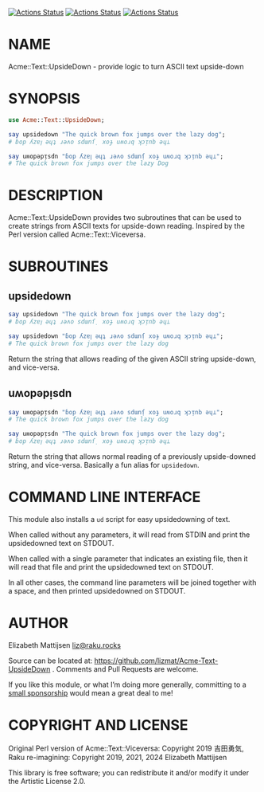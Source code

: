 [![Actions Status](https://github.com/lizmat/Acme-Text-UpsideDown/actions/workflows/linux.yml/badge.svg)](https://github.com/lizmat/Acme-Text-UpsideDown/actions) [![Actions Status](https://github.com/lizmat/Acme-Text-UpsideDown/actions/workflows/macos.yml/badge.svg)](https://github.com/lizmat/Acme-Text-UpsideDown/actions) [![Actions Status](https://github.com/lizmat/Acme-Text-UpsideDown/actions/workflows/windows.yml/badge.svg)](https://github.com/lizmat/Acme-Text-UpsideDown/actions)

NAME
====

Acme::Text::UpsideDown - provide logic to turn ASCII text upside-down

SYNOPSIS
========

```raku
use Acme::Text::UpsideDown;

say upsidedown "The quick brown fox jumps over the lazy dog";
# ɓop ʎzɐꞁ ǝɥʇ ɹǝʌo sdɯnſ̣ xoɟ uʍoɹq ʞɔᴉnb ǝɥ⊥

say uʍopǝpᴉsdn "ɓop ʎzɐꞁ ǝɥʇ ɹǝʌo sdɯnſ̣ xoɟ uʍoɹq ʞɔᴉnb ǝɥ⊥";
# The quick brown fox jumps over the lazy Dog
```

DESCRIPTION
===========

Acme::Text::UpsideDown provides two subroutines that can be used to create strings from ASCII texts for upside-down reading. Inspired by the Perl version called Acme::Text::Viceversa.

SUBROUTINES
===========

upsidedown
----------

```raku
say upsidedown "The quick brown fox jumps over the lazy dog";
# ɓop ʎzɐꞁ ǝɥʇ ɹǝʌo sdɯnſ̣ xoɟ uʍoɹq ʞɔᴉnb ǝɥ⊥

say upsidedown "ɓop ʎzɐꞁ ǝɥʇ ɹǝʌo sdɯnſ̣ xoɟ uʍoɹq ʞɔᴉnb ǝɥ⊥";
# The quick brown fox jumps over the lazy dog
```

Return the string that allows reading of the given ASCII string upside-down, and vice-versa.

uʍopǝpᴉsdn
----------

```raku
say uʍopǝpᴉsdn "ɓop ʎzɐꞁ ǝɥʇ ɹǝʌo sdɯnſ̣ xoɟ uʍoɹq ʞɔᴉnb ǝɥ⊥";
# The quick brown fox jumps over the lazy dog

say uʍopǝpᴉsdn "The quick brown fox jumps over the lazy dog";
# ɓop ʎzɐꞁ ǝɥʇ ɹǝʌo sdɯnſ̣ xoɟ uʍoɹq ʞɔᴉnb ǝɥ⊥
```

Return the string that allows normal reading of a previously upside-downed string, and vice-versa. Basically a fun alias for `upsidedown`.

COMMAND LINE INTERFACE
======================

This module also installs a `ud` script for easy upsidedowning of text.

When called without any parameters, it will read from STDIN and print the upsidedowned text on STDOUT.

When called with a single parameter that indicates an existing file, then it will read that file and print the upsidedowned text on STDOUT.

In all other cases, the command line parameters will be joined together with a space, and then printed upsidedowned on STDOUT.

AUTHOR
======

Elizabeth Mattijsen <liz@raku.rocks>

Source can be located at: https://github.com/lizmat/Acme-Text-UpsideDown . Comments and Pull Requests are welcome.

If you like this module, or what I’m doing more generally, committing to a [small sponsorship](https://github.com/sponsors/lizmat/) would mean a great deal to me!

COPYRIGHT AND LICENSE
=====================

Original Perl version of Acme::Text::Viceversa: Copyright 2019 吉田勇気, Raku re-imagining: Copyright 2019, 2021, 2024 Elizabeth Mattijsen

This library is free software; you can redistribute it and/or modify it under the Artistic License 2.0.

